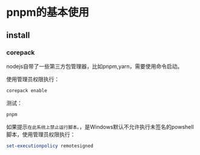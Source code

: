 # pnpm的基本使用
## install

### corepack

nodejs自带了一些第三方包管理器，比如pnpm,yarn，需要使用命令启动。

使用管理员权限执行：

```powershell
corepack enable
```

测试：

```powershell
pnpm
```

如果提示`在此系统上禁止运行脚本。`，是Windows默认不允许执行未签名的powshell脚本，使用管理员权限执行：

```powershell
set-executionpolicy remotesigned
```
